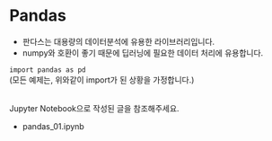# Pandas
 * 판다스는 대용량의 데이터분석에 유용한 라이브러리입니다.
 * numpy와 호환이 좋기 때문에 딥러닝에 필요한 데이터 처리에 유용합니다.


`import pandas as pd`<br>
 (모든 예제는, 위와같이 import가 된 상황을 가정합니다.)
 
 <br>
 Jupyter Notebook으로 작성된 글을 참조해주세요.<br>
 
  * pandas_01.ipynb
  
